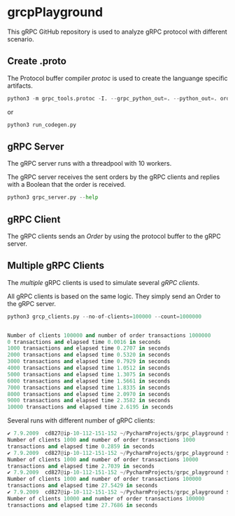 # grcpPlayground

This gRPC GitHub repository is used to analyze gRPC protocol with different scenario.

## Create .proto

The Protocol buffer compiler *protoc* is used to create the languange specific artifacts.

```python
python3 -m grpc_tools.protoc -I. --grpc_python_out=. --python_out=. order.proto
```
or

```python
python3 run_codegen.py
```


## gRPC Server

The gRPC server runs with a threadpool with 10 workers. 

The gRPC server receives the sent orders by the gRPC clients and replies with a Boolean that the order is received.

```python
python3 grpc_server.py --help
```

## gRPC Client

The gRPC clients sends an *Order* by using the protocol buffer to the gRPC server.  


## Multiple gRPC Clients

The *multiple* gRPC clients is used to simulate several *gRPC clients*. 

All gRPC clients is based on the same logic. They simply send an Order to the gRPC server. 

```python
python3 grcp_clients.py --no-of-clients=100000 --count=1000000


Number of clients 100000 and number of order transactions 1000000
0 transactions and elapsed time 0.0016 in seconds
1000 transactions and elapsed time 0.2707 in seconds
2000 transactions and elapsed time 0.5320 in seconds
3000 transactions and elapsed time 0.7929 in seconds
4000 transactions and elapsed time 1.0512 in seconds
5000 transactions and elapsed time 1.3075 in seconds
6000 transactions and elapsed time 1.5661 in seconds
7000 transactions and elapsed time 1.8335 in seconds
8000 transactions and elapsed time 2.0970 in seconds
9000 transactions and elapsed time 2.3582 in seconds
10000 transactions and elapsed time 2.6195 in seconds
```

Several runs with different number of gRPC clients:

```python
✔ 7.9.2009  cd827@ip-10-112-151-152 ~/PycharmProjects/grpc_playground $ python3 grcp_clients.py --no-of-clients=1000 --count=1000
Number of clients 1000 and number of order transactions 1000
transactions and elapsed time 0.2859 in seconds
✔ 7.9.2009  cd827@ip-10-112-151-152 ~/PycharmProjects/grpc_playground $ python3 grcp_clients.py --no-of-clients=1000 --count=10000
Number of clients 1000 and number of order transactions 10000
transactions and elapsed time 2.7039 in seconds
✔ 7.9.2009  cd827@ip-10-112-151-152 ~/PycharmProjects/grpc_playground $ python3 grcp_clients.py --no-of-clients=1000 --count=100000
Number of clients 1000 and number of order transactions 100000
transactions and elapsed time 27.5429 in seconds
✔ 7.9.2009  cd827@ip-10-112-151-152 ~/PycharmProjects/grpc_playground $ python3 grcp_clients.py --no-of-clients=10000 --count=100000
Number of clients 10000 and number of order transactions 100000
transactions and elapsed time 27.7686 in seconds
```
